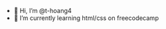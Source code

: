 - 👋 Hi, I’m @t-hoang4
- 🌱 I’m currently learning html/css on freecodecamp

<!---
t-hoang4/t-hoang4 is a ✨ special ✨ repository because its `README.md` (this file) appears on your GitHub profile.
You can click the Preview link to take a look at your changes.
--->
